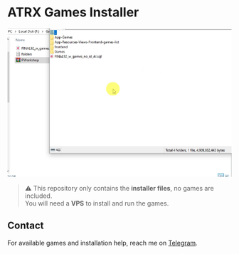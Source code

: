 # ATRX Games Installer

![Demo](preview.gif)

> ⚠️ This repository only contains the **installer files**, no games are included.  
> You will need a **VPS** to install and run the games.

## Contact
For available games and installation help, reach me on [Telegram](https://t.me/atrxgames).
